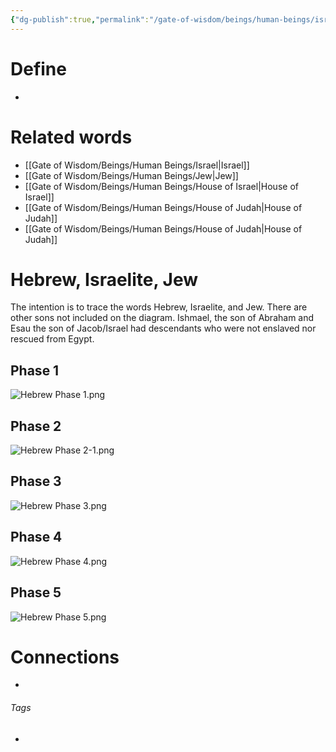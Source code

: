 ```yaml
---
{"dg-publish":true,"permalink":"/gate-of-wisdom/beings/human-beings/israelites/","tags":["#GateWisdom","HumanBeing","I"]}
---
```


# Define
- 

# Related words
- [[Gate of Wisdom/Beings/Human Beings/Israel\|Israel]]
- [[Gate of Wisdom/Beings/Human Beings/Jew\|Jew]]
- [[Gate of Wisdom/Beings/Human Beings/House of Israel\|House of Israel]]
- [[Gate of Wisdom/Beings/Human Beings/House of Judah\|House of Judah]]
- [[Gate of Wisdom/Beings/Human Beings/House of Judah\|House of Judah]]

# Hebrew, Israelite, Jew

The intention is to trace the words Hebrew, Israelite, and Jew. There are other sons not included on the diagram. Ishmael, the son of Abraham and Esau the son of Jacob/Israel had descendants who were not enslaved nor rescued from Egypt.
## Phase 1

![Hebrew Phase 1.png](/img/user/Assets/attachments/Hebrew%20Phase%201.png)

## Phase 2

![Hebrew Phase 2-1.png](/img/user/Assets/attachments/Hebrew%20Phase%202-1.png)

## Phase 3

![Hebrew Phase 3.png](/img/user/Assets/attachments/Hebrew%20Phase%203.png)

## Phase 4

![Hebrew Phase 4.png](/img/user/Assets/attachments/Hebrew%20Phase%204.png)

## Phase 5

![Hebrew Phase 5.png](/img/user/Assets/attachments/Hebrew%20Phase%205.png)




# Connections


- 

###### Tags
- 